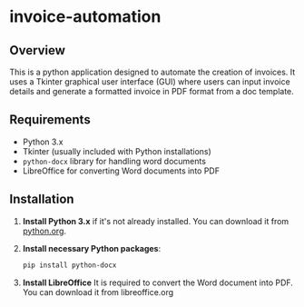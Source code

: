 # invoice-automation

## Overview

 This is a python application designed to automate the creation of invoices. It uses a Tkinter graphical user interface (GUI) where users can input invoice details and generate a formatted invoice in PDF format from a doc template.

## Requirements

- Python 3.x
- Tkinter (usually included with Python installations)
- `python-docx` library for handling word documents
- LibreOffice for converting Word documents into PDF

## Installation

1. **Install Python 3.x** if it's not already installed. You can download it from [python.org](https://www.python.org/downloads/).

2. **Install necessary Python packages**:
   ```bash
   pip install python-docx

3. **Install LibreOffice** It is required to convert the Word document into PDF. You can download it from libreoffice.org